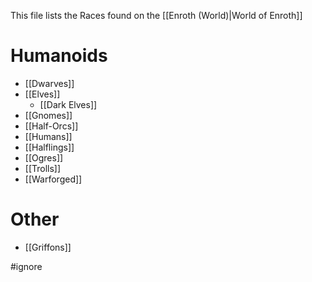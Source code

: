 
This file lists the Races found on the [[Enroth (World)|World of Enroth]]
# Humanoids
* [[Dwarves]]
* [[Elves]]
	* [[Dark Elves]]
* [[Gnomes]]
* [[Half-Orcs]]
* [[Humans]]
* [[Halflings]]
* [[Ogres]]
* [[Trolls]]
* [[Warforged]]
# Other
* [[Griffons]]

#ignore
